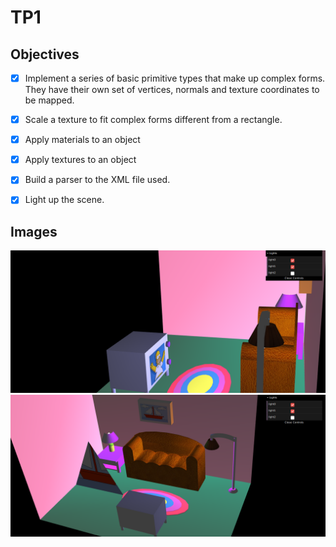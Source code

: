 # TP1

## Objectives

- [X] Implement a series of basic primitive types that make up complex forms. They have their own set of vertices, normals and texture coordinates to be mapped.
- [X] Scale a texture to fit complex forms different from a rectangle.
- [X] Apply materials to an object
- [X] Apply textures to an object
- [X] Build a parser to the XML file used.
- [X] Light up the scene.


## Images
![alt text](https://github.com/Marko50/FEUP-LAIG/blob/master/TP1/Selec%C3%A7%C3%A3o_001.png)
![alt text](https://github.com/Marko50/FEUP-LAIG/blob/master/TP1/Selec%C3%A7%C3%A3o_002.png)

